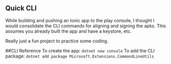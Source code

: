 ## Quick CLI
While building and pushing an Ionic app to the play console, I thought I would consolidate the CLI commands for aligning and signing the apks. This assumes you already built the app and have a keystore, etc.

Really just a fun project to practice some coding.

##CLI Reference
To create the app: `dotnet new console`
To add the CLI package: `dotnet add package Microsoft.Extensions.CommandLineUtils`